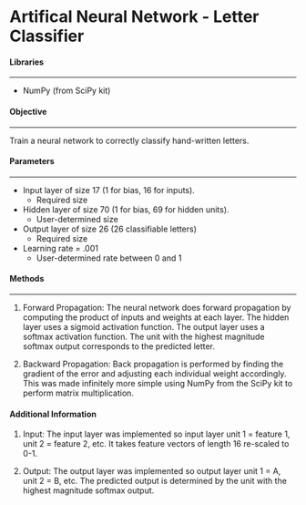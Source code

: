# Artifical Neural Network - Letter Classifier

#### Libraries
---
- NumPy (from SciPy kit)

#### Objective
---
Train a neural network to correctly classify hand-written letters.

#### Parameters
---
- Input layer of size 17 (1 for bias, 16 for inputs).
    - Required size
- Hidden layer of size 70 (1 for bias, 69 for hidden units).
    - User-determined size
- Output layer of size 26 (26 classifiable letters)
    - Required size
- Learning rate = .001
    - User-determined rate between 0 and 1

#### Methods
---
1. Forward Propagation:
The neural network does forward propagation by computing the product of inputs and weights at each layer. The hidden layer uses a sigmoid activation function. The output layer uses a softmax activation function. The unit with the highest magnitude softmax output corresponds to the predicted letter.

2. Backward Propagation:
Back propagation is performed by finding the gradient of the error and adjusting each individual weight accordingly. This was made infinitely more simple using NumPy from the SciPy kit to perform matrix multiplication.

#### Additional Information
1. Input:
The input layer was implemented so input layer unit 1 = feature 1, unit 2 = feature 2, etc.
It takes feature vectors of length 16 re-scaled to 0-1.

2. Output:
The output layer was implemented so output layer unit 1 = A, unit 2 = B, etc.
The predicted output is determined by the unit with the highest magnitude softmax output.
